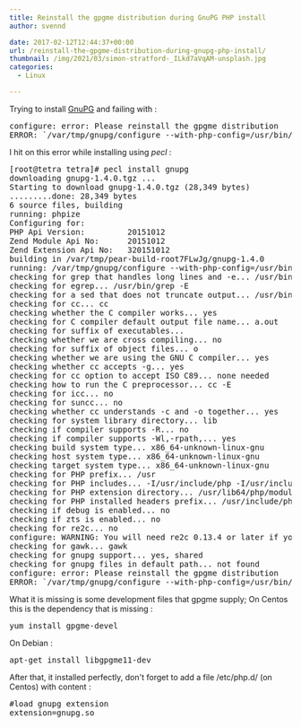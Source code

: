 ```yaml
---
title: Reinstall the gpgme distribution during GnuPG PHP install
author: svennd

date: 2017-02-12T12:44:37+00:00
url: /reinstall-the-gpgme-distribution-during-gnupg-php-install/
thumbnail: /img/2021/03/simon-stratford-_ILkd7aVqAM-unsplash.jpg
categories:
  - Linux

---
```

Trying to install [GnuPG][1] and failing with :

<pre>configure: error: Please reinstall the gpgme distribution
ERROR: `/var/tmp/gnupg/configure --with-php-config=/usr/bin/php-config' failed</pre>

I hit on this error while installing using _pecl_ :

<pre>[root@tetra tetra]# pecl install gnupg
downloading gnupg-1.4.0.tgz ...
Starting to download gnupg-1.4.0.tgz (28,349 bytes)
.........done: 28,349 bytes
6 source files, building
running: phpize
Configuring for:
PHP Api Version:         20151012
Zend Module Api No:      20151012
Zend Extension Api No:   320151012
building in /var/tmp/pear-build-root7FLwJg/gnupg-1.4.0
running: /var/tmp/gnupg/configure --with-php-config=/usr/bin/php-config
checking for grep that handles long lines and -e... /usr/bin/grep
checking for egrep... /usr/bin/grep -E
checking for a sed that does not truncate output... /usr/bin/sed
checking for cc... cc
checking whether the C compiler works... yes
checking for C compiler default output file name... a.out
checking for suffix of executables...
checking whether we are cross compiling... no
checking for suffix of object files... o
checking whether we are using the GNU C compiler... yes
checking whether cc accepts -g... yes
checking for cc option to accept ISO C89... none needed
checking how to run the C preprocessor... cc -E
checking for icc... no
checking for suncc... no
checking whether cc understands -c and -o together... yes
checking for system library directory... lib
checking if compiler supports -R... no
checking if compiler supports -Wl,-rpath,... yes
checking build system type... x86_64-unknown-linux-gnu
checking host system type... x86_64-unknown-linux-gnu
checking target system type... x86_64-unknown-linux-gnu
checking for PHP prefix... /usr
checking for PHP includes... -I/usr/include/php -I/usr/include/php/main -I/usr/include/php/TSRM -I/usr/include/php/Zend -I/usr/include/php/ext -I/usr/include/php/ext/date/lib
checking for PHP extension directory... /usr/lib64/php/modules
checking for PHP installed headers prefix... /usr/include/php
checking if debug is enabled... no
checking if zts is enabled... no
checking for re2c... no
configure: WARNING: You will need re2c 0.13.4 or later if you want to regenerate PHP parsers.
checking for gawk... gawk
checking for gnupg support... yes, shared
checking for gnupg files in default path... not found
configure: error: Please reinstall the gpgme distribution
ERROR: `/var/tmp/gnupg/configure --with-php-config=/usr/bin/php-config' failed</pre>

What it is missing is some development files that gpgme supply; On Centos this is the dependency that is missing :

<pre>yum install gpgme-devel</pre>

On Debian :

<pre>apt-get install libgpgme11-dev</pre>

After that, it installed perfectly, don't forget to add a file /etc/php.d/ (on Centos) with content :

<pre>#load gnupg extension
extension=gnupg.so</pre>

&nbsp;

 [1]: https://www.gnupg.org/